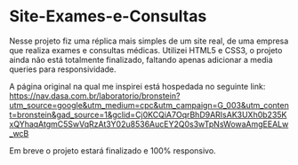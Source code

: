 # Site-Exames-e-Consultas
Nesse projeto fiz uma réplica mais simples de um site real, de uma empresa que realiza exames e consultas médicas. Utilizei HTML5 e CSS3, o projeto ainda não está totalmente finalizado, faltando apenas adicionar a media queries para responsividade.

A página original na qual me inspirei está hospedada no seguinte link: https://nav.dasa.com.br/laboratorio/bronstein?utm_source=google&utm_medium=cpc&utm_campaign=G_003&utm_content=bronstein&gad_source=1&gclid=Cj0KCQiA7OqrBhD9ARIsAK3UXh0b235KxQYhaqAtgmC5SwVqRzAt3Y02u8536AucEY2Q0s3wTpNsWowaAmgEEALw_wcB

Em breve o projeto estará finalizado e 100% responsivo.
